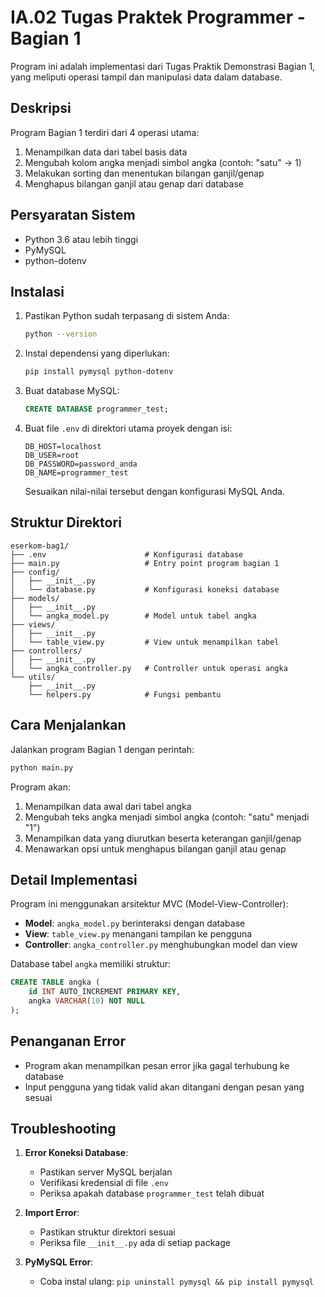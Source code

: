 # IA.02 Tugas Praktek Programmer - Bagian 1

Program ini adalah implementasi dari Tugas Praktik Demonstrasi Bagian 1, yang meliputi operasi tampil dan manipulasi data dalam database.

## Deskripsi

Program Bagian 1 terdiri dari 4 operasi utama:
1. Menampilkan data dari tabel basis data
2. Mengubah kolom angka menjadi simbol angka (contoh: "satu" → 1)
3. Melakukan sorting dan menentukan bilangan ganjil/genap
4. Menghapus bilangan ganjil atau genap dari database

## Persyaratan Sistem

- Python 3.6 atau lebih tinggi
- PyMySQL
- python-dotenv

## Instalasi

1. Pastikan Python sudah terpasang di sistem Anda:
   ```bash
   python --version
   ```

2. Instal dependensi yang diperlukan:
   ```bash
   pip install pymysql python-dotenv
   ```

3. Buat database MySQL:
   ```sql
   CREATE DATABASE programmer_test;
   ```

4. Buat file `.env` di direktori utama proyek dengan isi:
   ```
   DB_HOST=localhost
   DB_USER=root
   DB_PASSWORD=password_anda
   DB_NAME=programmer_test
   ```
   
   Sesuaikan nilai-nilai tersebut dengan konfigurasi MySQL Anda.

## Struktur Direktori

```
eserkom-bag1/
├── .env                      # Konfigurasi database
├── main.py                   # Entry point program bagian 1
├── config/
│   ├── __init__.py
│   └── database.py           # Konfigurasi koneksi database
├── models/
│   ├── __init__.py
│   └── angka_model.py        # Model untuk tabel angka
├── views/
│   ├── __init__.py
│   └── table_view.py         # View untuk menampilkan tabel
├── controllers/
│   ├── __init__.py
│   └── angka_controller.py   # Controller untuk operasi angka
└── utils/
    ├── __init__.py
    └── helpers.py            # Fungsi pembantu
```

## Cara Menjalankan

Jalankan program Bagian 1 dengan perintah:
```bash
python main.py
```

Program akan:
1. Menampilkan data awal dari tabel angka
2. Mengubah teks angka menjadi simbol angka (contoh: "satu" menjadi "1")
3. Menampilkan data yang diurutkan beserta keterangan ganjil/genap
4. Menawarkan opsi untuk menghapus bilangan ganjil atau genap

## Detail Implementasi

Program ini menggunakan arsitektur MVC (Model-View-Controller):

- **Model**: `angka_model.py` berinteraksi dengan database
- **View**: `table_view.py` menangani tampilan ke pengguna
- **Controller**: `angka_controller.py` menghubungkan model dan view

Database tabel `angka` memiliki struktur:
```sql
CREATE TABLE angka (
    id INT AUTO_INCREMENT PRIMARY KEY,
    angka VARCHAR(10) NOT NULL
);
```

## Penanganan Error

- Program akan menampilkan pesan error jika gagal terhubung ke database
- Input pengguna yang tidak valid akan ditangani dengan pesan yang sesuai

## Troubleshooting

1. **Error Koneksi Database**:
   - Pastikan server MySQL berjalan
   - Verifikasi kredensial di file `.env`
   - Periksa apakah database `programmer_test` telah dibuat

2. **Import Error**:
   - Pastikan struktur direktori sesuai
   - Periksa file `__init__.py` ada di setiap package

3. **PyMySQL Error**:
   - Coba instal ulang: `pip uninstall pymysql && pip install pymysql`